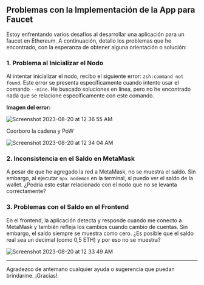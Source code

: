 ## Problemas con la Implementación de la App para Faucet

Estoy enfrentando varios desafíos al desarrollar una aplicación para un faucet en Ethereum. A continuación, detallo los problemas que he encontrado, con la esperanza de obtener alguna orientación o solución:

### 1. Problema al Inicializar el Nodo

Al intentar inicializar el nodo, recibo el siguiente error: `zsh:command not found`. Este error se presenta específicamente cuando intento usar el comando `--mine`. He buscado soluciones en línea, pero no he encontrado nada que se relacione específicamente con este comando.

**Imagen del error:** 

![Screenshot 2023-08-20 at 12 36 55 AM](https://github.com/cheetah-alo/FaucetAppEthereum/assets/51385472/4e38b65e-e971-4325-ac49-1e67ed9e40cc)

Coorboro la cadena y PoW

![Screenshot 2023-08-20 at 12 34 04 AM](https://github.com/cheetah-alo/FaucetAppEthereum/assets/51385472/6ffd9ea1-ffc5-48e0-9eca-392613f74832)

### 2. Inconsistencia en el Saldo en MetaMask

A pesar de que he agregado la red a MetaMask, no se muestra el saldo. Sin embargo, al ejecutar `npx nodemon` en la terminal, sí puedo ver el saldo de la wallet. ¿Podría esto estar relacionado con el nodo que no se levanta correctamente?

### 3. Problemas con el Saldo en el Frontend

En el frontend, la aplicación detecta y responde cuando me conecto a MetaMask y también refleja los cambios cuando cambio de cuentas. Sin embargo, el saldo siempre se muestra como cero. ¿Es posible que el saldo real sea un decimal (como 0,5 ETH) y por eso no se muestra?

![Screenshot 2023-08-20 at 12 33 49 AM](https://github.com/cheetah-alo/FaucetAppEthereum/assets/51385472/dbe16da4-ec53-4eeb-a50d-c784c5f7531b)

---

Agradezco de antemano cualquier ayuda o sugerencia que puedan brindarme. ¡Gracias!

